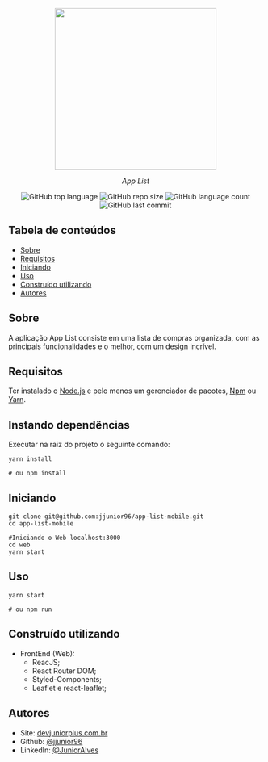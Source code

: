 <p align="center">
<img src="https://user-images.githubusercontent.com/30422190/98291703-53fd7700-1f8a-11eb-99d2-84b0ac834596.png" width="320px"/>
<p align="center"><i>App List</i></p>
</p>
<p align="center">
<img alt="GitHub top language" src="https://img.shields.io/github/languages/top/jjunior96/app-list-mobile?color=%2314C3D6">
<img alt="GitHub repo size" src="https://img.shields.io/github/repo-size/jjunior96/app-list-mobile?color=%2314C3D6&logoColor=%23FFD666" />
<img alt="GitHub language count" src="https://img.shields.io/github/languages/count/jjunior96/app-list-mobile?color=%2314C3D6">

<img alt="GitHub last commit" src="https://img.shields.io/github/last-commit/jjunior96/app-list-mobile?color=%2314C3D6">
</p>

## Tabela de conteúdos

- [Sobre](#about)
- [Requisitos](#requisitos)
- [Iniciando](#iniciando)
- [Uso](#usage)
- [Construído utilizando](#built_using)
- [Autores](#autores)

## Sobre <a name = "sobre" ></a>

A aplicação App List consiste em uma lista de compras organizada, com as principais funcionalidades e o melhor, com um design incrível.

## Requisitos <a name = "requisitos" ></a>

Ter instalado o [Node.js](https://nodejs.org/en/) e pelo menos um gerenciador de pacotes, [Npm](https://www.npmjs.com/) ou [Yarn](https://yarnpkg.com/).

## Instando dependências

Executar na raiz do projeto o seguinte comando:

```shell
yarn install

# ou npm install
```

## Iniciando <a name = "iniciando"></a>

```shell
git clone git@github.com:jjunior96/app-list-mobile.git
cd app-list-mobile

#Iniciando o Web localhost:3000
cd web
yarn start
```

## Uso

```shell
yarn start

# ou npm run
```

## Construído utilizando <a name = "built_using"></a>

- FrontEnd (Web):
  - ReacJS;
  - React Router DOM;
  - Styled-Components;
  - Leaflet e react-leaflet;

## Autores <a name = "autores"></a>

- Site: [devjuniorplus.com.br](https://devjuniorplus.com.br/)
- Github: [@jjunior96](https://github.com/jjunior96)
- LinkedIn: [@JuniorAlves](https://www.linkedin.com/in/junior-alves-b66a10127)
